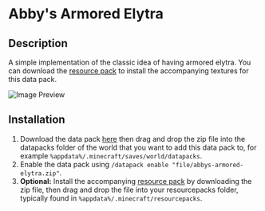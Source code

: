 # Abby's Armored Elytra

## Description

A simple implementation of the classic idea of having armored elytra. You can download the [resource pack](Abby's%20Armored%20Elytra.zip?raw=1) to install the accompanying textures for this data pack.

![Image Preview](https://i.imgur.com/LRor5Xv.png)

## Installation

1. Download the data pack [here](https://www.planetminecraft.com/data-pack/abby-s-armored-elytra/) then drag and drop the zip file into the datapacks folder of the world that you want to add this data pack to, for example `%appdata%/.minecraft/saves/world/datapacks`.
2. Enable the data pack using `/datapack enable "file/abbys-armored-elytra.zip"`.
3. **Optional:** Install the accompanying [resource pack](Abby's%20Armored%20Elytra.zip?raw=1) by downloading the zip file, then drag and drop the file into your resourcepacks folder, typically found in `%appdata%/.minecraft/resourcepacks`.
